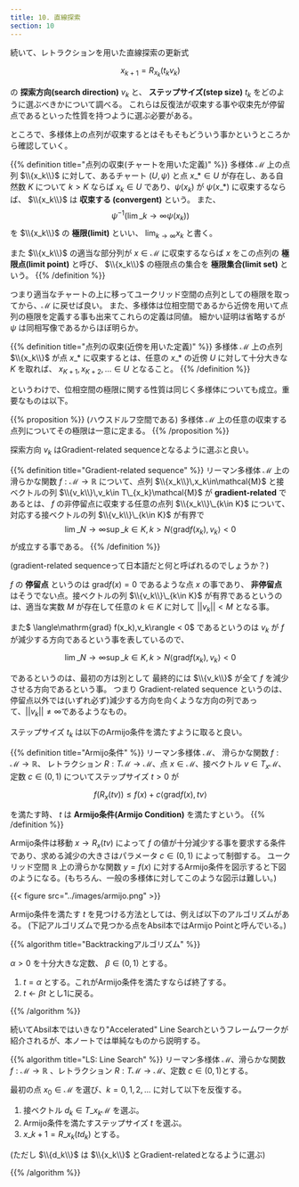 ```yaml
---
title: 10. 直線探索
section: 10
---
```



続いて、レトラクションを用いた直線探索の更新式

$$ x_{k+1} = R_{x_k}(t_kv_k) $$

の **探索方向(search direction)** $v_k$ と、 **ステップサイズ(step size)** $t_k$ をどのように選ぶべきかについて調べる。
これらは反復法が収束する事や収束先が停留点であるといった性質を持つように選ぶ必要がある。

ところで、多様体上の点列が収束するとはそもそもどういう事かというところから確認していく。

{{% definition title="点列の収束(チャートを用いた定義)" %}}
多様体 $\mathcal{M}$ 上の点列 $\\{x_k\\}$ に対して、あるチャート $(U,\psi)$ と点 $x\_{\ast} \in U$ が存在し、ある自然数 $K$ について
$k > K$ ならば $x_k \in U$ であり、$\psi(x_k)$ が $\psi(x\_\ast)$ に収束するならば、 $\\{x_k\\}$ は **収束する (convergent)** という。
また、
$$ \psi^{-1}(\lim\_{k\rightarrow\infty} \psi(x_k)) $$
を $\\{x_k\\}$ の **極限(limit)** といい、 $\lim_{k\rightarrow\infty}x_k$ と書く。

また $\\{x_k\\}$ の適当な部分列が $x\in\mathcal{M}$ に収束するならば $x$ をこの点列の **極限点(limit point)** と呼び、 $\\{x_k\\}$ の極限点の集合を **極限集合(limit set)** という。
{{% /definition %}}

つまり適当なチャートの上に移ってユークリッド空間の点列としての極限を取ってから、$\mathcal{M}$ に戻せば良い。
また、多様体は位相空間であるから近傍を用いて点列の極限を定義する事も出来てこれらの定義は同値。
細かい証明は省略するが $\psi$ は同相写像であるからほぼ明らか。

{{% definition title="点列の収束(近傍を用いた定義)" %}}
多様体 $\mathcal{M}$ 上の点列 $\\{x_k\\}$ が点 $x\_\ast$ に収束するとは、任意の $x\_\ast$ の近傍 $U$ に対して十分大きな $K$ を取れば、
$x_{K+1},x_{K+2},\ldots \in U$ となること。
{{% /definition %}}

というわけで、位相空間の極限に関する性質は同じく多様体についても成立。重要なものは以下。

{{% proposition %}}
(ハウスドルフ空間である) 多様体 $\mathcal{M}$ 上の任意の収束する点列についてその極限は一意に定まる。
{{% /proposition %}}

探索方向 $v_k$ はGradient-related sequenceとなるように選ぶと良い。

{{% definition title="Gradient-related sequence" %}}
リーマン多様体 $\mathcal{M}$ 上の滑らかな関数 $f:\mathcal{M}\rightarrow\mathbb{R}$ について、点列 $\\{x_k\\}\,x_k\in\mathcal{M}$ と接ベクトルの列 $\\{v_k\\}\,v_k\in T\_{x_k}\mathcal{M}$ が **gradient-related** であるとは、 $f$ の非停留点に収束する任意の点列 $\\{x_k\\}\_{k\in K}$ について、対応する接ベクトルの列 $\\{v_k\\}\_{k\in K}$ が有界で
$$ \lim\_{N\rightarrow\infty}\sup\_{k\in K,k>N}\langle\mathrm{grad} f(x_k),v_k\rangle < 0$$
が成立する事である。
{{% /definition %}}

(gradient-related sequenceって日本語だと何と呼ばれるのでしょうか？)

$f$ の **停留点** というのは $\mathrm{grad} f(x) = 0$ であるような点 $x$ の事であり、 **非停留点** はそうでない点。接ベクトルの列 $\\{v_k\\}\_{k\in K}$ が有界であるというのは、適当な実数 $M$ が存在して任意の $k\in K$ に対して $||v_k|| < M$ となる事。

また$ \langle\mathrm{grad} f(x_k),v_k\rangle < 0$ であるというのは $v_k$ が $f$ が減少する方向であるという事を表しているので、

$$ \lim\_{N\rightarrow\infty}\sup\_{k\in K,k>N}\langle\mathrm{grad} f(x_k),v_k\rangle < 0$$

であるというのは、最初の方は別として 最終的には $\\{v_k\\}$ が全て $f$ を減少させる方向であるという事。
つまり Gradient-related sequence というのは、停留点以外では(いずれ必ず)減少する方向を向くような方向の列であって、$||v_k||\neq\infty$であるようなもの。

ステップサイズ $t_k$ は以下のArmijo条件を満たすように取ると良い。

{{% definition title="Armijo条件" %}}
リーマン多様体 $\mathcal{M}$、 滑らかな関数 $f:\mathcal{M}\rightarrow\mathbb{R}$、 レトラクション $R:T\mathcal{M}\rightarrow\mathcal{M}$、点 $x\in\mathcal{M}$、接ベクトル $v\in T_x\mathcal{M}$、定数 $c\in (0,1)$ についてステップサイズ $t > 0$ が

$$ f(R_x(t v)) \leq f(x) + c \langle\mathrm{grad}f(x),t v \rangle $$

を満たす時、 $t$ は **Armijo条件(Armijo Condition)** を満たすという。
{{% /definition %}}

Armijo条件は移動 $x\rightarrow R_x(tv)$ によって $f$ の値が十分減少する事を要求する条件であり、求める減少の大きさはパラメータ $c\in(0,1)$ によって制御する。
ユークリッド空間 $\mathbb{R}$ 上の滑らかな関数 $y=f(x)$ に対するArmijo条件を図示すると下図のようになる。(もちろん、一般の多様体に対してこのような図示は難しい。)

{{< figure src="../images/armijo.png" >}}

Armijo条件を満たす $t$ を見つける方法としては、例えば以下のアルゴリズムがある。
(下記アルゴリズムで見つかる点をAbsil本ではArmijo Pointと呼んでいる。)

{{% algorithm title="Backtrackingアルゴリズム" %}}

$\alpha > 0$ を十分大きな定数、 $\beta \in (0, 1)$ とする。

1. $t=\alpha$ とする。これがArmijo条件を満たすならば終了する。
2. $t \leftarrow \beta t$ とし1に戻る。

{{% /algorithm %}}

続いてAbsil本ではいきなり"Accelerated" Line Searchというフレームワークが紹介されるが、本ノートでは単純なものから説明する。

{{% algorithm title="LS: Line Search" %}}
リーマン多様体 $\mathcal{M}$、滑らかな関数 $f: \mathcal{M}\rightarrow\mathbb{R}$ 、レトラクション $R:T\mathcal{M}\rightarrow\mathcal{M}$、定数 $c\in (0,1)$とする。

最初の点 $x_0\in\mathcal{M}$ を選び、$k=0,1,2,\ldots$ に対して以下を反復する。

1. 接ベクトル $d_k\in T\_{x_k}\mathcal{M}$ を選ぶ。
2. Armijo条件を満たすステップサイズ $t$ を選ぶ。
3. $x\_{k+1} = R\_{x_k}(td_k)$ とする。

(ただし $\\{d_k\\}$ は $\\{x_k\\}$ とGradient-relatedとなるように選ぶ)

{{% /algorithm %}}
